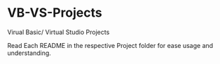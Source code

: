 # VB-VS-Projects
Virual Basic/ Virtual Studio Projects

Read Each README in the respective Project folder for ease usage and understanding.
